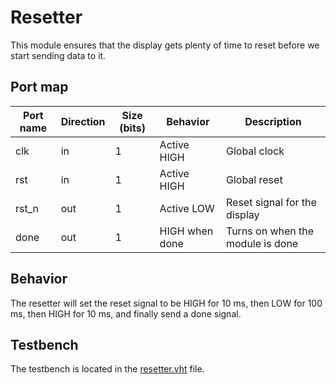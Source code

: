 # Resetter

This module ensures that the display gets plenty of time to reset before we start sending data to it.

## Port map

| Port name | Direction | Size (bits) | Behavior | Description |
|-----------|-----------|------|----------|-------------|
| clk       | in        | 1 | Active HIGH | Global clock |
| rst     | in        | 1 | Active HIGH | Global reset |
| rst_n     | out       | 1 | Active LOW | Reset signal for the display |
| done      | out       | 1 | HIGH when done | Turns on when the module is done |

## Behavior

The resetter will set the reset signal to be HIGH for 10 ms, then LOW for 100 ms, then HIGH for 10 ms, and finally send a done signal.

## Testbench

The testbench is located in the [resetter.vht](testbench/resetter.vht) file.